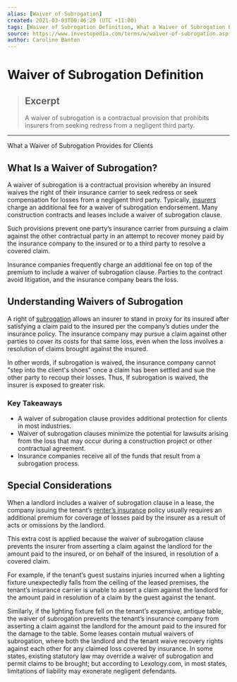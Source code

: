 ```yaml
---
alias: [Waiver of Subrogation]
created: 2021-03-03T00:46:29 (UTC +11:00)
tags: [Waiver of Subrogation Definition, What a Waiver of Subrogation Provides for Clients]
source: https://www.investopedia.com/terms/w/waiver-of-subrogation.asp
author: Caroline Banton
---
```


# Waiver of Subrogation Definition

> ## Excerpt
> A waiver of subrogation is a contractual provision that prohibits insurers from seeking redress from a negligent third party.

---

What a Waiver of Subrogation Provides for Clients
## What Is a Waiver of Subrogation?

A waiver of subrogation is a contractual provision whereby an insured waives the right of their insurance carrier to seek redress or seek compensation for losses from a negligent third party. Typically, [insurers](https://www.investopedia.com/articles/active-trading/111314/top-10-insurance-companies-metrics.asp) charge an additional fee for a waiver of subrogation endorsement. Many construction contracts and leases include a waiver of subrogation clause.

Such provisions prevent one party’s insurance carrier from pursuing a claim against the other contractual party in an attempt to recover money paid by the insurance company to the insured or to a third party to resolve a covered claim.

Insurance companies frequently charge an additional fee on top of the premium to include a waiver of subrogation clause. Parties to the contract avoid litigation, and the insurance company bears the loss.

## Understanding Waivers of Subrogation

A right of [subrogation](https://www.investopedia.com/terms/s/subrogation.asp) allows an insurer to stand in proxy for its insured after satisfying a claim paid to the insured per the company’s duties under the insurance policy. The insurance company may pursue a claim against other parties to cover its costs for that same loss, even when the loss involves a resolution of claims brought against the insured.

In other words, if subrogation is waived, the insurance company cannot "step into the client's shoes" once a claim has been settled and sue the other party to recoup their losses. Thus, If subrogation is waived, the insurer is exposed to greater risk.

### Key Takeaways

-   A waiver of subrogation clause provides additional protection for clients in most industries.
-   Waiver of subrogation clauses minimize the potential for lawsuits arising from the loss that may occur during a construction project or other contractual agreement. 
-   Insurance companies receive all of the funds that result from a subrogation process.

## Special Considerations

When a landlord includes a waiver of subrogation clause in a lease, the company issuing the tenant’s [renter’s insurance](https://www.investopedia.com/terms/r/renters-insurance.asp) policy usually requires an additional premium for coverage of losses paid by the insurer as a result of acts or omissions by the landlord.

This extra cost is applied because the waiver of subrogation clause prevents the insurer from asserting a claim against the landlord for the amount paid to the insured, or on behalf of the insured, in resolution of a covered claim.

For example, if the tenant’s guest sustains injuries incurred when a lighting fixture unexpectedly falls from the ceiling of the leased premises, the tenant’s insurance carrier is unable to assert a claim against the landlord for the amount paid in resolution of a claim by the guest against the tenant.

Similarly, if the lighting fixture fell on the tenant’s expensive, antique table, the waiver of subrogation prevents the tenant’s insurance company from asserting a claim against the landlord for the amount paid to the insured for the damage to the table. Some leases contain mutual waivers of subrogation, where both the landlord and the tenant waive recovery rights against each other for any claimed loss covered by insurance. In some states, existing statutory law may override a waiver of subrogation and permit claims to be brought; but according to Lexology.com, in most states, Iimitations of liability may exonerate negligent defendants.
